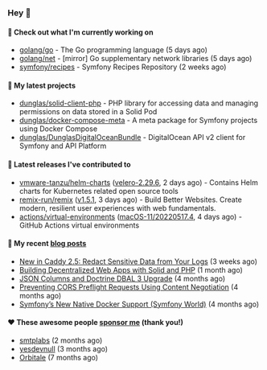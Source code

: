 ### Hey 👋

#### 👷 Check out what I'm currently working on

- [golang/go](https://github.com/golang/go) - The Go programming language (5 days ago)
- [golang/net](https://github.com/golang/net) - [mirror] Go supplementary network libraries (5 days ago)
- [symfony/recipes](https://github.com/symfony/recipes) - Symfony Recipes Repository (2 weeks ago)

#### 🌱 My latest projects

- [dunglas/solid-client-php](https://github.com/dunglas/solid-client-php) - PHP library for accessing data and managing permissions on data stored in a Solid Pod
- [dunglas/docker-compose-meta](https://github.com/dunglas/docker-compose-meta) - A meta package for Symfony projects using Docker Compose
- [dunglas/DunglasDigitalOceanBundle](https://github.com/dunglas/DunglasDigitalOceanBundle) - DigitalOcean API v2 client for Symfony and API Platform

#### 🔭 Latest releases I've contributed to

- [vmware-tanzu/helm-charts](https://github.com/vmware-tanzu/helm-charts) ([velero-2.29.6](https://github.com/vmware-tanzu/helm-charts/releases/tag/velero-2.29.6), 2 days ago) - Contains Helm charts for Kubernetes related open source tools
- [remix-run/remix](https://github.com/remix-run/remix) ([v1.5.1](https://github.com/remix-run/remix/releases/tag/v1.5.1), 3 days ago) - Build Better Websites. Create modern, resilient user experiences with web fundamentals.
- [actions/virtual-environments](https://github.com/actions/virtual-environments) ([macOS-11/20220517.4](https://github.com/actions/virtual-environments/releases/tag/macOS-11%2F20220517.4), 4 days ago) - GitHub Actions virtual environments

#### 📜 My recent [blog posts](https://dunglas.fr)

- [New in Caddy 2.5: Redact Sensitive Data from Your Logs](https://dunglas.fr/2022/04/caddy-logging-security-improvements/) (3 weeks ago)
- [Building Decentralized Web Apps with Solid and PHP](https://dunglas.fr/2022/04/building-decentralized-web-apps-with-solid-and-php/) (1 month ago)
- [JSON Columns and Doctrine DBAL 3 Upgrade](https://dunglas.fr/2022/01/json-columns-and-doctrine-dbal-3-upgrade/) (4 months ago)
- [Preventing CORS Preflight Requests Using Content Negotiation](https://dunglas.fr/2022/01/preventing-cors-preflight-requests-using-content-negotiation/) (4 months ago)
- [Symfony’s New Native Docker Support (Symfony World)](https://dunglas.fr/2021/12/symfonys-new-native-docker-support-symfony-world/) (4 months ago)

#### ❤️ These awesome people [sponsor me](https://github.com/sponsors/dunglas) (thank you!)

- [smtplabs](https://github.com/smtplabs) (2 months ago)
- [yesdevnull](https://github.com/yesdevnull) (3 months ago)
- [Orbitale](https://github.com/Orbitale) (7 months ago)
